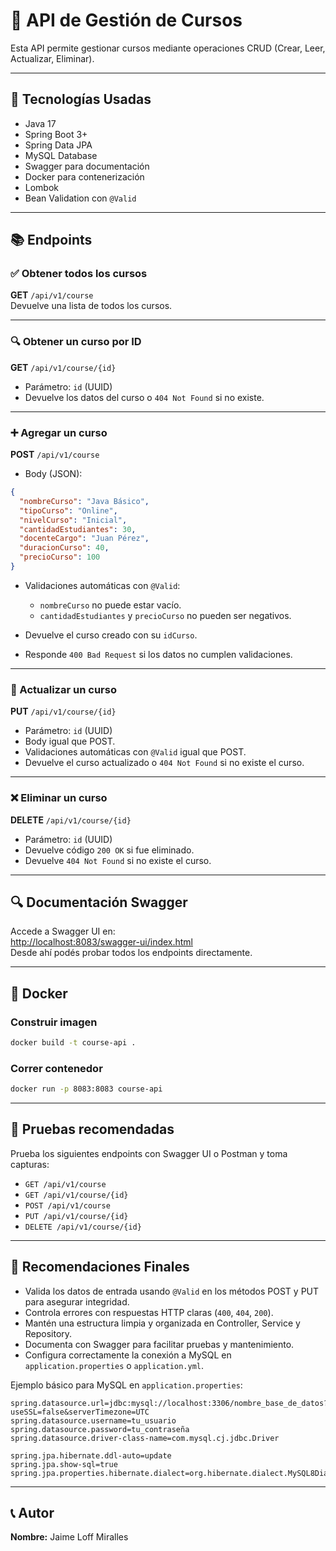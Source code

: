 # 📘 API de Gestión de Cursos

Esta API permite gestionar cursos mediante operaciones CRUD (Crear, Leer, Actualizar, Eliminar).

---

## 🚀 Tecnologías Usadas

- Java 17  
- Spring Boot 3+  
- Spring Data JPA  
- MySQL Database  
- Swagger para documentación  
- Docker para contenerización  
- Lombok  
- Bean Validation con `@Valid`

---

## 📚 Endpoints

### ✅ Obtener todos los cursos

**GET** `/api/v1/course`  
Devuelve una lista de todos los cursos.

---

### 🔍 Obtener un curso por ID

**GET** `/api/v1/course/{id}`

- Parámetro: `id` (UUID)  
- Devuelve los datos del curso o `404 Not Found` si no existe.

---

### ➕ Agregar un curso

**POST** `/api/v1/course`

- Body (JSON):

```json
{
  "nombreCurso": "Java Básico",
  "tipoCurso": "Online",
  "nivelCurso": "Inicial",
  "cantidadEstudiantes": 30,
  "docenteCargo": "Juan Pérez",
  "duracionCurso": 40,
  "precioCurso": 100
}
```

- Validaciones automáticas con `@Valid`:
  - `nombreCurso` no puede estar vacío.
  - `cantidadEstudiantes` y `precioCurso` no pueden ser negativos.

- Devuelve el curso creado con su `idCurso`.
- Responde `400 Bad Request` si los datos no cumplen validaciones.

---

### 📝 Actualizar un curso

**PUT** `/api/v1/course/{id}`

- Parámetro: `id` (UUID)  
- Body igual que POST.  
- Validaciones automáticas con `@Valid` igual que POST.  
- Devuelve el curso actualizado o `404 Not Found` si no existe el curso.

---

### ❌ Eliminar un curso

**DELETE** `/api/v1/course/{id}`

- Parámetro: `id` (UUID)  
- Devuelve código `200 OK` si fue eliminado.  
- Devuelve `404 Not Found` si no existe el curso.

---

## 🔍 Documentación Swagger

Accede a Swagger UI en:  
[http://localhost:8083/swagger-ui/index.html](http://localhost:8083/swagger-ui/index.html)  
Desde ahí podés probar todos los endpoints directamente.

---

## 🐳 Docker

### Construir imagen

```bash
docker build -t course-api .
```

### Correr contenedor

```bash
docker run -p 8083:8083 course-api
```

---

## 🥪 Pruebas recomendadas

Prueba los siguientes endpoints con Swagger UI o Postman y toma capturas:

- `GET /api/v1/course`
- `GET /api/v1/course/{id}`
- `POST /api/v1/course`
- `PUT /api/v1/course/{id}`
- `DELETE /api/v1/course/{id}`

---

## 📌 Recomendaciones Finales

- Valida los datos de entrada usando `@Valid` en los métodos POST y PUT para asegurar integridad.
- Controla errores con respuestas HTTP claras (`400`, `404`, `200`).
- Mantén una estructura limpia y organizada en Controller, Service y Repository.
- Documenta con Swagger para facilitar pruebas y mantenimiento.
- Configura correctamente la conexión a MySQL en `application.properties` o `application.yml`.

Ejemplo básico para MySQL en `application.properties`:

```properties
spring.datasource.url=jdbc:mysql://localhost:3306/nombre_base_de_datos?useSSL=false&serverTimezone=UTC
spring.datasource.username=tu_usuario
spring.datasource.password=tu_contraseña
spring.datasource.driver-class-name=com.mysql.cj.jdbc.Driver

spring.jpa.hibernate.ddl-auto=update
spring.jpa.show-sql=true
spring.jpa.properties.hibernate.dialect=org.hibernate.dialect.MySQL8Dialect
```

---

## 📞 Autor

**Nombre:** Jaime Loff Miralles
